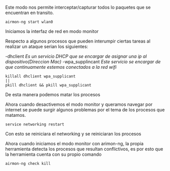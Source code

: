 Este modo nos permite interceptar/capturar todos lo paquetes que se encuentran en transito.

	airmon-ng start wlan0
Iniciamos la interfaz de red en modo monitor

Respecto a algunos procesos que pueden interumpir ciertas tareas al realizar un ataque serian los siguientes:

-dhclient *Es un servicio DHCP que se encargar de asignar una ip al dispositivo(Direccion Mac)*
-wpa_supplincant *Este servicio se encargar de que continuamente estemos conectados a la red wifi*


	killall dhclient wpa_supplicant
	||
	pkill dhclient && pkill wpa_supplicant
De esta manera podemos matar los procesos


Ahora cuando desactivemos el modo monitor y queramos navegar por internet se puede surgir algunos problemas por el tema de los procesos que matamos.

	service networking restart
Con esto se reiniciara el networking y se reiniciaran los procesos


Ahora cuando iniciamos el modo monitor con arimon-ng, la propia herramienta detecta los procesos que resultan conflictivos, es por esto que la herramienta cuenta con su propio comando

	airmon-ng check kill
